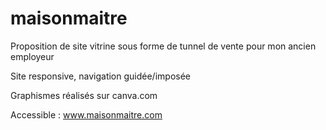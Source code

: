 # maisonmaitre
Proposition de site vitrine sous forme de tunnel de vente pour mon ancien employeur

Site responsive, navigation guidée/imposée

Graphismes réalisés sur canva.com

Accessible : www.maisonmaitre.com 

